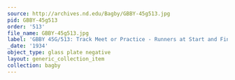 ```yaml
---
source: http://archives.nd.edu/Bagby/GBBY-45g513.jpg
pid: GBBY-45g513
order: '513'
file_name: GBBY-45g513.jpg
label: 'GBBY 45G/513: Track Meet or Practice - Runners at Start and Finish - 1934'
_date: '1934'
object_type: glass plate negative
layout: generic_collection_item
collection: bagby
---
```

